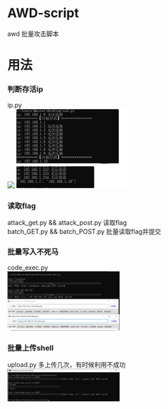 # AWD-script
awd 批量攻击脚本

<h1>用法</h1>
<h3>判断存活ip</h3>
ip.py<br>
<img decoding="async" src="http://static.runoob.com/images/runoob-logo.png" width="50%">
<img src="https://github.com/Master-0-0/AWD-script/blob/main/image/1.png" width="50%" height="50%" />
<h3>读取flag</h3>
attack_get.py && attack_post.py 读取flag<br>
batch_GET.py && batch_POST.py 批量读取flag并提交<br>
<h3>批量写入不死马</h3>
code_exec.py<br>
<img src="https://github.com/Master-0-0/AWD-script/blob/main/image/2.png" width="50%" height="50%" />
<h3>批量上传shell</h3>
upload.py
多上传几次，有时候利用不成功<br>
<img src="https://github.com/Master-0-0/AWD-script/blob/main/image/3.png" width="50%" height="50%" />

